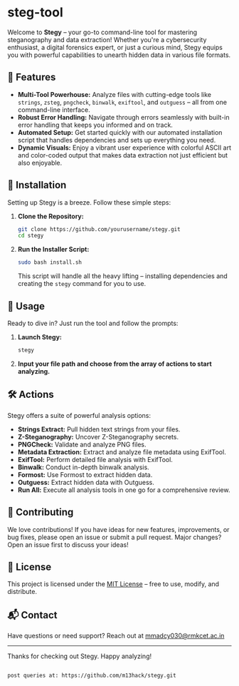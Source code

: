 # steg-tool

Welcome to **Stegy** – your go-to command-line tool for mastering steganography and data extraction! Whether you're a cybersecurity enthusiast, a digital forensics expert, or just a curious mind, Stegy equips you with powerful capabilities to unearth hidden data in various file formats. 

## 🚀 Features

- **Multi-Tool Powerhouse:** Analyze files with cutting-edge tools like `strings`, `zsteg`, `pngcheck`, `binwalk`, `exiftool`, and `outguess` – all from one command-line interface.
- **Robust Error Handling:** Navigate through errors seamlessly with built-in error handling that keeps you informed and on track.
- **Automated Setup:** Get started quickly with our automated installation script that handles dependencies and sets up everything you need.
- **Dynamic Visuals:** Enjoy a vibrant user experience with colorful ASCII art and color-coded output that makes data extraction not just efficient but also enjoyable.

## 🔧 Installation

Setting up Stegy is a breeze. Follow these simple steps:

1. **Clone the Repository:**

   ```bash
   git clone https://github.com/yourusername/stegy.git
   cd stegy
   ```

2. **Run the Installer Script:**

   ```bash
   sudo bash install.sh
   ```

   This script will handle all the heavy lifting – installing dependencies and creating the `stegy` command for you to use.

## 🌟 Usage

Ready to dive in? Just run the tool and follow the prompts:

1. **Launch Stegy:**

   ```bash
   stegy
   ```

2. **Input your file path and choose from the array of actions to start analyzing.**

## 🛠️ Actions

Stegy offers a suite of powerful analysis options:

- **Strings Extract:** Pull hidden text strings from your files.
- **Z-Steganography:** Uncover Z-Steganography secrets.
- **PNGCheck:** Validate and analyze PNG files.
- **Metadata Extraction:** Extract and analyze file metadata using ExifTool.
- **ExifTool:** Perform detailed file analysis with ExifTool.
- **Binwalk:** Conduct in-depth binwalk analysis.
- **Formost:** Use Formost to extract hidden data.
- **Outguess:** Extract hidden data with Outguess.
- **Run All:** Execute all analysis tools in one go for a comprehensive review.

## 🤝 Contributing

We love contributions! If you have ideas for new features, improvements, or bug fixes, please open an issue or submit a pull request. Major changes? Open an issue first to discuss your ideas!

## 📜 License

This project is licensed under the [MIT License](LICENSE) – free to use, modify, and distribute.

## 📬 Contact

Have questions or need support? Reach out at mmadcy030@rmkcet.ac.in

---

Thanks for checking out Stegy. Happy analyzing!
```

post queries at: https://github.com/m13hack/stegy.git
